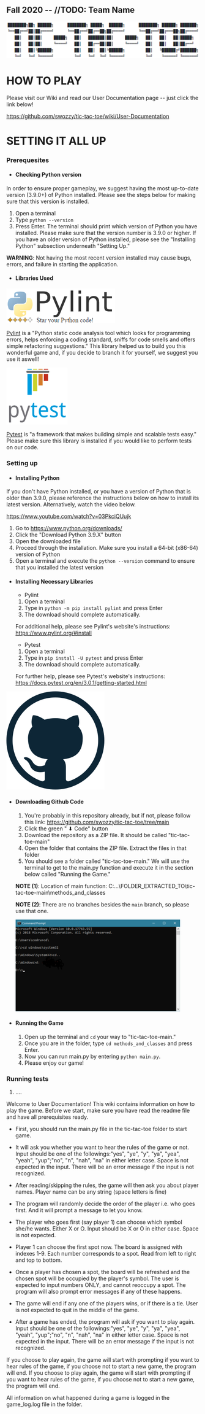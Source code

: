 ## Fall 2020 -- //TODO: Team Name

![Logo](images/tttp.PNG)

# HOW TO PLAY

Please visit our Wiki and read our User Documentation page -- just click the link below!

https://github.com/swozzy/tic-tac-toe/wiki/User-Documentation

# SETTING IT ALL UP

### Prerequesites
* #### Checking Python version
In order to ensure proper gameplay, we suggest having the most up-to-date version (3.9.0+) of Python installed. Please see the steps below for making sure that this version is installed. 

1. Open a terminal
2. Type ```python --version```
3. Press Enter. The terminal should print which version of Python you have installed. Please make sure that the version number is 3.9.0 or higher. If you have an older version of Python installed, please see the "Installing Python" subsection underneath "Setting Up."

__WARNING__: Not having the most recent version installed may cause bugs, errors, and failure in starting the application.

* #### Libraries Used

![Pylint](images/pylint.png)

  [Pylint](https://www.pylint.org/) is a "Python static code analysis tool which looks for programming errors, helps enforcing a coding standard, sniffs for code smells and offers simple refactoring suggestions." This library helped us to build you this wonderful game and, if you decide to branch it for yourself, we suggest you use it aswell!
  
![Pytest](images/pytest.png)

  [Pytest](https://docs.pytest.org/en/stable/) is "a framework that makes building simple and scalable tests easy." Please make sure this library is installed if you would like to perform tests on our code.

### Setting up

* #### Installing Python

If you don't have Python installed, or you have a version of Python that is older than 3.9.0, please reference the instructions below on how to install its latest version. Alternatively, watch the video below.

https://www.youtube.com/watch?v=03PkciQUujk

1. Go to https://www.python.org/downloads/
2. Click the "Download Python 3.9.X" button
3. Open the downloaded file
4. Proceed through the installation. Make sure you install a 64-bit (x86-64) version of Python
5. Open a terminal and execute the ```python --version``` command to ensure that you installed the latest version

* #### Installing Necessary Libraries
   * Pylint
    1. Open a terminal
    2. Type in ```python -m pip install pylint``` and press Enter
    3. The download should complete automatically.
    
    For additional help, please see Pylint's website's instructions: https://www.pylint.org/#install
   
   * Pytest
    1. Open a terminal
    2. Type in ```pip install -U pytest``` and press Enter
    3. The download should complete automatically.
    
    For further help, please see Pytest's website's instructions: https://docs.pytest.org/en/3.0.1/getting-started.html

![GitHub](images/gh.png)

* #### Downloading Github Code
  1. You're probably in this repository already, but if not, please follow this link: https://github.com/swozzy/tic-tac-toe/tree/main
  2. Click the green " ⬇ Code" button
  3. Download the repository as a ZIP file. It should be called "tic-tac-toe-main"
  4. Open the folder that contains the ZIP file. Extract the files in that folder
  5. You should see a folder called "tic-tac-toe-main." We will use the terminal to get to the main.py function and execute it in the section below called "Running the Game."
  
  
  __NOTE (1)__: Location of main function: C:\...\FOLDER_EXTRACTED_TO\tic-tac-toe-main\methods_and_classes
  
  __NOTE (2)__: There are no branches besides the ```main``` branch, so please use that one.
  
  ![cmd](images/cmd.PNG)
  
* #### Running the Game
  1. Open up the terminal and ```cd``` your way to "tic-tac-toe-main."
  2. Once you are in the folder, type ```cd methods_and_classes``` and press Enter.
  3. Now you can run main.py by entering ```python main.py```.
  4. Please enjoy our game!
 
### Running tests
  1. ....























Welcome to User Documentation!
This wiki contains information on how to play the game.
Before we start, make sure you have read the readme file and have all prerequisites ready.
- First, you should run the main.py file in the tic-tac-toe folder to start game.
- It will ask you whether you want to hear the rules of the game or not. Input should be one of the followings:"yes", "ye", "y", "ya", "yea", "yeah", "yup";"no", "n", "nah", "na" in either letter case. Space is not expected in the input. There will be an error message if the input is not recognized.
- After reading/skipping the rules, the game will then ask you about player names. Player name can be any string (space letters is fine)
- The program will randomly decide the order of the player i.e. who goes first. And it will prompt a message to let you know.
- The player who goes first (say player 1) can choose which symbol she/he wants. Either X or O. Input should be X or O in either case. Space is not expected.
- Player 1 can choose the first spot now. The board is assigned with indexes 1-9. Each number corresponds to a spot. Read from left to right and top to bottom.
- Once a player has chosen a spot, the board will be refreshed and the chosen spot will be occupied by the player's symbol. The user is expected to input numbers ONLY, and cannot reoccupy a spot. The program will also prompt error messages if any of these happens.
- The game will end if any one of the players wins, or if there is a tie. User is not expected to quit in the middle of the game.

- After a game has ended, the program will ask if you want to play again. Input should be one of the followings:"yes", "ye", "y", "ya", "yea", "yeah", "yup";"no", "n", "nah", "na" in either letter case. Space is not expected in the input. There will be an error message if the input is not recognized.

If you choose to play again, the game will start with prompting if you want to hear rules of the game, if you choose not to start a new game, the program will end.
If you choose to play again, the game will start with prompting if you want to hear rules of the game, if you choose not to start a new game, the program will end.

All information on what happened during a game is logged in the game_log.log file in the folder.
